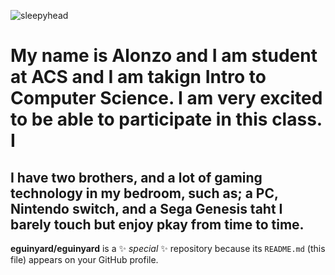 ![sleepyhead](/https://i.pinimg.com/564x/95/e5/99/95e59975625dc8d3f1a3db90317c9053.jpg)
# My name is Alonzo and I am student at ACS and I am takign Intro to Computer Science. I am very excited to be able to participate in this class. I
## I have two brothers, and a lot of gaming technology in my bedroom, such as; a PC, Nintendo switch, and a Sega Genesis taht I barely touch but enjoy pkay from time to time.


**eguinyard/eguinyard** is a ✨ _special_ ✨ repository because its `README.md` (this file) appears on your GitHub profile.
